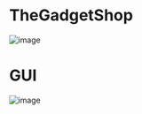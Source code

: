 # TheGadgetShop
![image](https://github.com/HernandoRoman/HernandoRoman-TheGadgetShop/assets/167904238/17078c0e-0419-4ecc-8749-d20f43638cfa)

# GUI
![image](https://github.com/HernandoRoman/HernandoRoman-TheGadgetShop/assets/167904238/46e62251-633b-4cf6-8a72-11cab7095561)




